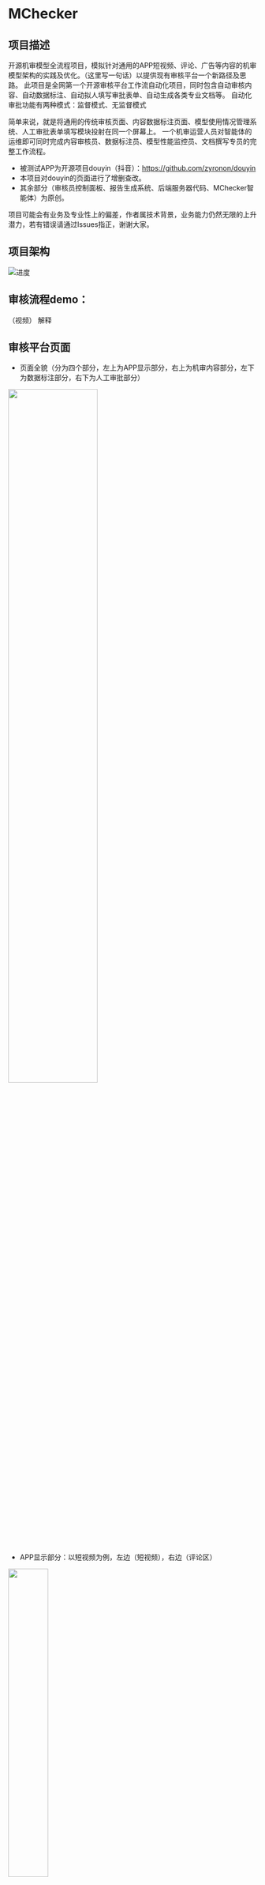 # MChecker
## 项目描述
开源机审模型全流程项目，模拟针对通用的APP短视频、评论、广告等内容的机审模型架构的实践及优化。（这里写一句话）以提供现有审核平台一个新路径及思路。
此项目是全网第一个开源审核平台工作流自动化项目，同时包含自动审核内容、自动数据标注、自动拟人填写审批表单、自动生成各类专业文档等。
自动化审批功能有两种模式：监督模式、无监督模式

简单来说，就是将通用的传统审核页面、内容数据标注页面、模型使用情况管理系统、人工审批表单填写模块投射在同一个屏幕上。
一个机审运营人员对智能体的运维即可同时完成内容审核员、数据标注员、模型性能监控员、文档撰写专员的完整工作流程。


- 被测试APP为开源项目douyin（抖音）：https://github.com/zyronon/douyin
- 本项目对douyin的页面进行了增删查改。
- 其余部分（审核员控制面板、报告生成系统、后端服务器代码、MChecker智能体）为原创。


项目可能会有业务及专业性上的偏差，作者属技术背景，业务能力仍然无限的上升潜力，若有错误请通过Issues指正，谢谢大家。

## 项目架构
![进度](https://github.com/Chen-Jieteng/MChecker/blob/main/readme_images/%E4%B8%8B%E8%BD%BD.png)

## 审核流程demo：
（视频）
解释



## 审核平台页面
- 页面全貌（分为四个部分，左上为APP显示部分，右上为机审内容部分，左下为数据标注部分，右下为人工审批部分）
<img src="https://github.com/Chen-Jieteng/MChecker/blob/main/readme_images/%E9%A6%96%E9%A1%B5.png" width="60%">

- APP显示部分：以短视频为例，左边（短视频），右边（评论区）
<img src="https://github.com/Chen-Jieteng/MChecker/blob/main/readme_images/APP%E9%83%A8%E5%88%86.png" width="40%">

模型监控：
- 机审内容部分：实时状态、三种模型的版本管理面板（可以切换实验模型），实时报警模块、三个线上部署模型的数据面板（版本号，部署时间，模型类型，状态，平均准确率,延迟率，mAP，处理个数，GPU占用比例）
- 目标检测准确率，推理延迟，检测对象数，违规片段
- 严重程度占比（低，中，高，封禁）
- 置信度分布图
- 近7天的模型评估（准确率，精确度，F1值，召回率，AUC，微观AUC，宏观AUC，MAP@0.5, MAP@0.75, MAP@0.5:0.95, AVG-IOU，IOU-Threshold，FPS，时延，吞吐量，风险检测值，FPR，FNR，宏观F1，加权F1，Top1准确率，Top3准确率，Top5准确率，AVG-CONF，CONF-Threashold，平衡，Cohen-K值，Matthews-P值）
<img src="https://github.com/Chen-Jieteng/MChecker/blob/main/readme_images/%E6%9C%BA%E5%AE%A1%E7%9B%91%E6%8E%A7.png" width="100%">
- 模型触发规则，包括视觉规则，语音规则，文本规则，编号，描述，权重值
- 提示词配置：
  -- 视觉模型提示词：[提示词1](https://github.com/Chen-Jieteng/MChecker/blob/main/prompt/CV_prompt.md)
  -- 文本模型提示词：[提示词2](https://github.com/Chen-Jieteng/MChecker/blob/main/prompt/NLP_prompt.md)
  -- 语音模型提示词：[提示词3](https://github.com/Chen-Jieteng/MChecker/blob/main/prompt/speech_prompt.md)
- 提示此版本管理和性能分析

推理过程日志：
- 推理过程
- 推理设置：执行步数上线（默认15），频率默认2秒，是否启动ASR，采样温度（默认0.3），top_p值默认0.9
<img src="https://github.com/Chen-Jieteng/MChecker/blob/main/readme_images/%E6%8E%A8%E7%90%86%E8%BF%87%E7%A8%8B%E6%97%A5%E5%BF%97.png" width="60%">


数据标注部分：
- 数据标注 
<img src="https://github.com/Chen-Jieteng/MChecker/blob/main/readme_images/%E6%95%B0%E6%8D%AE%E6%A0%87%E6%B3%A8.png" width="100%">


人工审批部分
- 人工审核部分
<img src="https://github.com/Chen-Jieteng/MChecker/blob/main/readme_images/%E4%BA%BA%E5%B7%A5%E5%AE%A1%E6%A0%B8.png" width="100%">
 
- 审核结果窗口
  

- 文档生成
<img src="https://github.com/Chen-Jieteng/MChecker/blob/main/readme_images/%E6%99%BA%E8%83%BD%E6%96%87%E6%A1%A3%E7%94%9F%E6%88%90.png" width="60%">
生成的文档示例：产品经理PDE文件



## 智能体模式
- 单次测试：
- 监督处理：
- 无监督处理：


## 技术选型
模型层：
- 视觉模型（A/B测试组）：Qwen-VL-Plus（A组）, QVQ-Plus（B组）
- 文字推理模型（A/B测试组）：Qwen-Flash（A组），QWQ-Plus-Latest（B组）
- 语音识别模型（A/B测试组）：Paraformer-Realtime-8k（A组），Qwen-Audio-ASR（B组）
- 多模态模型：Qwen-Plus

数据处理：
- 视频抽帧：ffmpeg和PyAV
- 数据存储：DuckDB轻量分析 或者 ClikeHouse大规模分析
- 流式处理：Kafka和Flink

后端：
- FastAPI，通过RESTful API和WebSocket实现

前端：
- Vue3.js


## 机审内容范围定义
- 短视频：视频流、图片、文本、语音统一对齐的视频内容实体
- 评论内容：文本、图片、评论树节点上下文（保证只删除违规的上下文，不会误删整个评论）
- 广告内容：视频流、图片、文本、语音统一对齐的广告内容实体 

## Prompt审核分层机制
- Prompt L1：直接审核
- Prompt L2：违规风险分类、输出分数
- Prompt L3：业务规则（法律敏感内容等）

## 真实数据来源
- 抖音短视频（凌晨3点-6点、关键词搜索的视频，关键词："审核员睡着了"等）
- 开源抖音APP自带的短视频及评论

为什么要选择3点-6点的短视频？因为3点-6点是大多审核员的休息时段，单靠已部署的机审模型并不足以支撑平台审核工作。

证据实例1：表达隐晦的隐形色情广告
在抖音平台存活的时间：大于3个月（发布时间为2025年4月26日，现为8月）
解决方案：视觉、文字、语音模型分离且并行工作，对所有的

证据实例2：深夜蛋糕
在抖音平台存活的时间：5小时未被处理，在此记录之前的几天早已发现内容相同的视频
出现的问题：视觉模型A/B组全部失效，反复标记且基于人类反馈提示，但模型仍然判定为低风险。
解决方案：强化提示词、审核员复审

证据实例3：旺仔小乔
在抖音平台存活的时间：1小时内未被处理
解决方案：更换模型（Qwen-VL-Plus（A组）, QVQ-Plus（B组），B组没有发现异常，但是A组发现了涉黄问题）

证据实例4：小孩戏耍视频
在抖音平台存活的时间：


## 其他实验数据来源
- NudeNet数据集（主要是图片）
- OpenNSFW2（普通训练集）
- AVA数据集（黄暴内容）
- COCO+任务检测模型（非违规，但是可做正常人像对照集）
- YouTube-8M（擦边视频）


## 过滤标准
- 文本：敏感词、涉政/色情/暴恐、违禁文案
- 图像/视频：低俗画面、暴力、广告、水印、封面与内容不符、格式错误等
- AI生成：未标注AI生成内容、造谣、不实信息、虚拟人未实名注册
- 涉政敏感内容：历史事件/民族冲突/宗教敏感话题等
- 直播内容：性暗示、不健康表达、迷信、审美扭曲、未成年人不适内容

## 通用提示词工程
- 视觉识别模型提示词
  （链接）

- 语音识别模型提示词：
  （链接）


## 文件输出
本项目的左拉菜单有一处能够协助相关工作人员自动生成如下各类文档：
- 策略文档（审核规范，风险分类，判定阈值等）
- A/B测试报告（模型对比，统计分析，效果评估等）
- Prompt实验报告（提示词优化，参数调优，质量评估等）
- 性能对比报告（延迟测试、吞吐量、资源消耗等）
- 数据周报（效能指标，趋势监控，KPI仪表板信息等）
- PRD文档（需求规格，接口设计，用户场景等）

![智能文档生成]()

这是文档生成中的样子，有进度条
![智能文档生成]()

## 文件输出的技术选型
RAG



## 成本控制
假设整个工作流程只调用Qwen模型API，则一个视频内容审核平均消耗8.6k个token，每秒用了1639.7个input token及94.2个output token，按照0.0015元/千 input token和0.0045元/千 output token来计算。假设每天抖音有7800万个新发布视频，抖音官方推荐一个视频播放时间在15秒-3分钟以内，每个视频播放时间取平均值（180+15再取均值）为97.5秒。

* 平均时长: 97.5 s
* input: 1639 tokens/s × 97.5 s = 159,802.5 tokens → 159.8025k × 0.0015 RMB = 0.23970375 RMB
* output: 94 tokens/s × 97.5 s = 9,165 tokens → 9.165k × 0.0045 RMB = 0.0412425 RMB
* 合计: 0.23970375 + 0.0412425 = 0.28094625 RMB/视频
* 全量日成本（7,800 万视频/天）
* 0.28094625 × 78,000,000 ≈ 21,913,807.5 RMB/天
* 等价汇总（按token总量核算）
* 日 input 总量: 159,802.5 × 78,000,000 ≈ 12,464,595,000,000 tokens → 12,464,595,000 × 0.0015 ≈ 18,696,892.5 RMB
* 日 output 总量: 9,165 × 78,000,000 ≈ 714,870,000,000 tokens → 714,870,000 × 0.0045 ≈ 3,216,915 RMB
* 合计: 18,696,892.5 + 3,216,915 ≈ 21,913,807.5 RMB/天

得出结论：每日审核7800万视频，用此套系统开销约2200万元。若本地部署大模型，并引入级联/抽样、小比例重模型概念可将开销进一步压缩。


## 隐私保护措施
- 对所有收集的测试样本作者隐私信息（发表者ID等）进行模糊处理
- 项目遵守MIT协议

## 开源参与者
edwin99（Chen-Jieteng）


